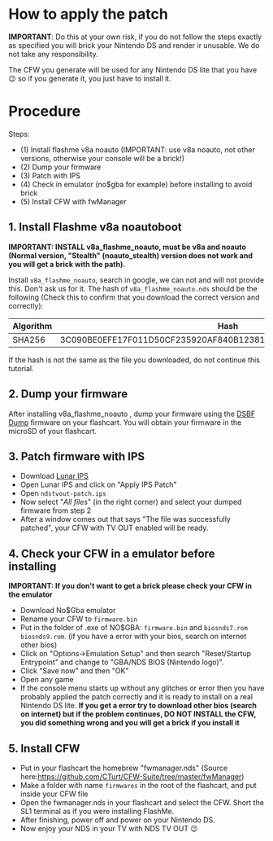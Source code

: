 # How to apply the patch


 **IMPORTANT**: Do this at your own risk, if you do not follow the steps exactly as specified you will brick your Nintendo DS and render ir unusable. We do not take any responsibility.

The CFW you generate will be used for any Nintendo DS lite that you have 😉 so if you generate it, you just have to install it.


# Procedure
Steps:

 - (1) Install flashme v8a noauto (IMPORTANT: use v8a noauto, not other versions, otherwise your console will be a brick!)  
 - (2) Dump your firmware  
 - (3) Patch with IPS  
 - (4) Check in emulator (no$gba for example) before installing to avoid brick  
 - (5) Install CFW with fwManager


## 1. Install Flashme v8a noautoboot 
**IMPORTANT: INSTALL v8a_flashme_noauto, must be v8a and noauto (Normal version, "Stealth" (noauto_stealth) version does not work and you will get a brick with the path).**
 
 Install `v8a_flashme_noauto`, search in google, we can not and will not provide this. Don't ask us for it. The hash of `v8a_flashme_noauto.nds` should be the following (Check this to confirm that you download the correct version and correctly):
 
| Algorithm | Hash |
|--|--|
| SHA256 | 3C090BE0EFE17F011D50CF235920AF840B12381DB4F52EB7B29397E3246F8D6F |

If the hash is not the same as the file you downloaded, do not continue this tutorial.
 

## 2. Dump your firmware

After installing v8a_flashme_noauto , dump your firmware using the [DSBF Dump](http://www.ds-scene.net/?s=viewtopic&nid=2460) firmware on your flashcart.
You will obtain your firmware in the microSD of your flashcart.

## 3. Patch firmware with IPS

 - Download  [Lunar IPS](https://www.romhacking.net/utilities/240/)
 - Open Lunar IPS and click on "Apply IPS Patch"
 - Open `ndstvout-patch.ips`
 - Now select "*All files*" (in the right corner) and select your dumped firmware from step 2
 - After a window comes out that says "The file was successfully patched", your CFW with TV OUT enabled will be ready.


## 4. Check your CFW in a emulator before installing

**IMPORTANT: If you don't want to get a brick please check your CFW in the emulator**

 - Download No$Gba emulator
 - Rename your CFW to `firmware.bin`
 - Put in the folder of .exe of NO$GBA: `firmware.bin` and `biosnds7.rom` `biosnds9.rom`. (if you have a error with your bios, search on internet other bios)
 - Click on "Options->Emulation Setup"  and then search "Reset/Startup Entrypoint" and change to "GBA/NDS BIOS (Nintendo logo)".
 - Click "Save now" and then "OK"
 - Open any game
 - If the console menu starts up without any glitches or error then you have probably applied the patch correctly and it is ready to install on a real Nintendo DS lite.  **If you get a error try to download other bios (search on internet) but if the problem continues, DO NOT INSTALL the CFW, you did something wrong and you will get a brick if you install it**




## 5. Install CFW

 - Put in your flashcart the homebrew "fwmanager.nds" (Source here:https://github.com/CTurt/CFW-Suite/tree/master/fwManager)
 - Make a folder with name `firmwares` in the root of the flashcart, and put inside your CFW file
 - Open the fwmanager.nds in your flashcart and select the CFW. Short the SL1 terminal as if you were installing FlashMe.
 - After finishing, power off and power on your Nintendo DS.
 - Now enjoy your NDS in your TV with NDS TV OUT 😉
